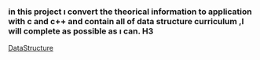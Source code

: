 ### in this project ı convert the theorical information to application with c and c++ and contain all of data structure curriculum ,I will complete as possible as ı can. H3
[DataStructure](https://www.youtube.com/watch?v=B31LgI4Y4DQ) 

